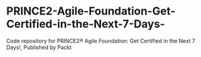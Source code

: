 # PRINCE2-Agile-Foundation-Get-Certified-in-the-Next-7-Days-
Code repository for PRINCE2® Agile Foundation: Get Certified in the Next 7 Days!, Published by Packt
